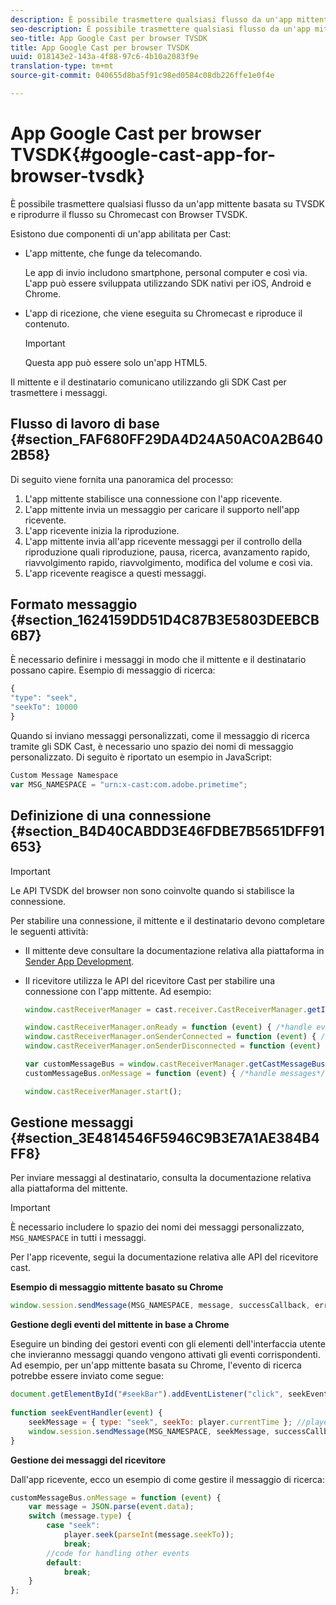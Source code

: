```yaml
---
description: È possibile trasmettere qualsiasi flusso da un'app mittente basata su TVSDK e riprodurre il flusso su Chromecast con Browser TVSDK.
seo-description: È possibile trasmettere qualsiasi flusso da un'app mittente basata su TVSDK e riprodurre il flusso su Chromecast con Browser TVSDK.
seo-title: App Google Cast per browser TVSDK
title: App Google Cast per browser TVSDK
uuid: 018143e2-143a-4f88-97c6-4b10a2083f9e
translation-type: tm+mt
source-git-commit: 040655d8ba5f91c98ed0584c08db226ffe1e0f4e

---
```



# App Google Cast per browser TVSDK{#google-cast-app-for-browser-tvsdk}

È possibile trasmettere qualsiasi flusso da un&#39;app mittente basata su TVSDK e riprodurre il flusso su Chromecast con Browser TVSDK.

<!--<a id="section_87CE5D6D46F0439EB6E63A742D6DD9C8"></a>-->

Esistono due componenti di un&#39;app abilitata per Cast:

* L&#39;app mittente, che funge da telecomando.

   Le app di invio includono smartphone, personal computer e così via. L&#39;app può essere sviluppata utilizzando SDK nativi per iOS, Android e Chrome.
* L&#39;app di ricezione, che viene eseguita su Chromecast e riproduce il contenuto.

   >[!IMPORTANT]
   >
   >Questa app può essere solo un&#39;app HTML5.

Il mittente e il destinatario comunicano utilizzando gli SDK Cast per trasmettere i messaggi.

## Flusso di lavoro di base {#section_FAF680FF29DA4D24A50AC0A2B6402B58}

Di seguito viene fornita una panoramica del processo:

1. L&#39;app mittente stabilisce una connessione con l&#39;app ricevente.
1. L&#39;app mittente invia un messaggio per caricare il supporto nell&#39;app ricevente.
1. L&#39;app ricevente inizia la riproduzione.
1. L&#39;app mittente invia all&#39;app ricevente messaggi per il controllo della riproduzione quali riproduzione, pausa, ricerca, avanzamento rapido, riavvolgimento rapido, riavvolgimento, modifica del volume e così via.
1. L&#39;app ricevente reagisce a questi messaggi.

## Formato messaggio {#section_1624159DD51D4C87B3E5803DEEBCB6B7}

È necessario definire i messaggi in modo che il mittente e il destinatario possano capire. Esempio di messaggio di ricerca:

```js
{ 
"type": "seek", 
"seekTo": 10000 
} 
```

Quando si inviano messaggi personalizzati, come il messaggio di ricerca tramite gli SDK Cast, è necessario uno spazio dei nomi di messaggio personalizzato. Di seguito è riportato un esempio in JavaScript:

```js
Custom Message Namespace 
var MSG_NAMESPACE = "urn:x-cast:com.adobe.primetime"; 
```

## Definizione di una connessione {#section_B4D40CABDD3E46FDBE7B5651DFF91653}

>[!IMPORTANT]
>
>Le API TVSDK del browser non sono coinvolte quando si stabilisce la connessione.

Per stabilire una connessione, il mittente e il destinatario devono completare le seguenti attività:

* Il mittente deve consultare la documentazione relativa alla piattaforma in [Sender App Development](https://developers.google.com/cast/docs/sender_apps).
* Il ricevitore utilizza le API del ricevitore Cast per stabilire una connessione con l&#39;app mittente. Ad esempio:

   ```js
   window.castReceiverManager = cast.receiver.CastReceiverManager.getInstance(); 
   
   window.castReceiverManager.onReady = function (event) { /*handle event*/ }; 
   window.castReceiverManager.onSenderConnected = function (event) { /*handle event*/ }; 
   window.castReceiverManager.onSenderDisconnected = function (event) { /*handle event*/ }; 
   
   var customMessageBus = window.castReceiverManager.getCastMessageBus(MSG_NAMESPACE); 
   customMessageBus.onMessage = function (event) { /*handle messages*/ }; 
   
   window.castReceiverManager.start(); 
   ```

## Gestione messaggi {#section_3E4814546F5946C9B3E7A1AE384B4FF8}

Per inviare messaggi al destinatario, consulta la documentazione relativa alla piattaforma del mittente.

>[!IMPORTANT]
>
>È necessario includere lo spazio dei nomi dei messaggi personalizzato, `MSG_NAMESPACE` in tutti i messaggi.

Per l&#39;app ricevente, segui la documentazione relativa alle API del ricevitore cast.

**Esempio di messaggio mittente basato su Chrome**

```js
window.session.sendMessage(MSG_NAMESPACE, message, successCallback, errorCallback); //https://developers.google.com/cast/docs/reference/chrome/chrome.cast.Session#sendMessage
```

**Gestione degli eventi del mittente in base a Chrome**

Eseguire un binding dei gestori eventi con gli elementi dell&#39;interfaccia utente che invieranno messaggi quando vengono attivati gli eventi corrispondenti. Ad esempio, per un&#39;app mittente basata su Chrome, l&#39;evento di ricerca potrebbe essere inviato come segue:

```js
document.getElementById("#seekBar").addEventListener("click", seekEventHandler); 
   
function seekEventHandler(event) { 
    seekMessage = { type: "seek", seekTo: player.currentTime }; //player is an instance of AdobePSDK.MediaPlayer 
    window.session.sendMessage(MSG_NAMESPACE, seekMessage, successCallback, errorCallback); 
} 
```

**Gestione dei messaggi del ricevitore**

Dall&#39;app ricevente, ecco un esempio di come gestire il messaggio di ricerca:

```js
customMessageBus.onMessage = function (event) { 
    var message = JSON.parse(event.data); 
    switch (message.type) { 
        case "seek":  
            player.seek(parseInt(message.seekTo)); 
            break; 
        //code for handling other events 
        default:  
            break; 
    } 
}; 
```

